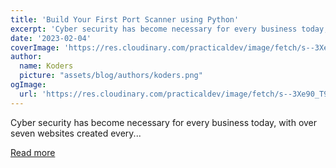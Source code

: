 ```yaml
---
title: 'Build Your First Port Scanner using Python'
excerpt: 'Cyber security has become necessary for every business today, with over seven websites created every...'
date: '2023-02-04'
coverImage: 'https://res.cloudinary.com/practicaldev/image/fetch/s--3Xe90_T9--/c_imagga_scale,f_auto,fl_progressive,h_420,q_auto,w_1000/https://dev-to-uploads.s3.amazonaws.com/uploads/articles/i7bi66md8q6zpyutuck1.png'
author:
  name: Koders
  picture: "assets/blog/authors/koders.png"
ogImage:
  url: 'https://res.cloudinary.com/practicaldev/image/fetch/s--3Xe90_T9--/c_imagga_scale,f_auto,fl_progressive,h_420,q_auto,w_1000/https://dev-to-uploads.s3.amazonaws.com/uploads/articles/i7bi66md8q6zpyutuck1.png'
---
```


Cyber security has become necessary for every business today, with over seven websites created every...

[Read more](https://dev.to/scofieldidehen/build-your-first-port-scanner-using-python-41e0)
